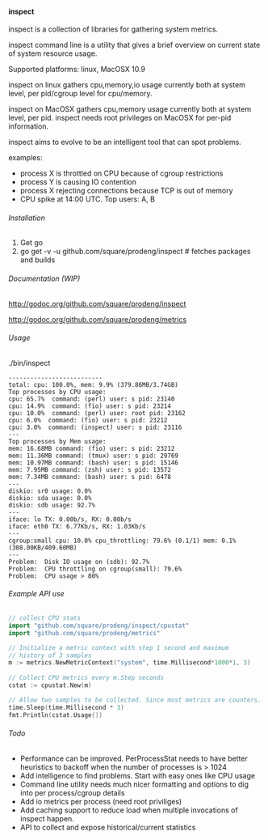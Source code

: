 #### inspect

inspect is a collection of libraries for gathering
system metrics.

inspect command line is a utility that gives a
brief overview on current state of system resource
usage.

Supported platforms: linux, MacOSX 10.9

inspect on linux gathers cpu,memory,io usage currently
both at system level, per pid/cgroup level for cpu/memory.

inspect on MacOSX gathers cpu,memory usage currently
both at system level, per pid. inspect needs root privileges
on MacOSX for per-pid information.

inspect aims to evolve to be an intelligent tool that
can spot problems.

examples: 

  * process X is throttled on CPU because of cgroup restrictions
  * process Y is causing IO contention
  * process X rejecting connections because TCP is out of memory
  * CPU spike at 14:00 UTC. Top users: A, B


###### Installation

1. Get go
2. go get -v -u github.com/square/prodeng/inspect # fetches packages and builds

###### Documentation (WIP)

http://godoc.org/github.com/square/prodeng/inspect

http://godoc.org/github.com/square/prodeng/metrics


###### Usage

./bin/inspect

```
--------------------------
total: cpu: 100.0%, mem: 9.9% (379.86MB/3.74GB)
Top processes by CPU usage:
cpu: 65.7%  command: (perl) user: s pid: 23140
cpu: 14.9%  command: (fio) user: s pid: 23214
cpu: 10.0%  command: (perl) user: root pid: 23162
cpu: 6.0%  command: (fio) user: s pid: 23212
cpu: 3.0%  command: (inspect) user: s pid: 23116
---
Top processes by Mem usage:
mem: 16.68MB command: (fio) user: s pid: 23212
mem: 11.36MB command: (tmux) user: s pid: 29769
mem: 10.97MB command: (bash) user: s pid: 15146
mem: 7.95MB command: (zsh) user: s pid: 13572
mem: 7.34MB command: (bash) user: s pid: 6478
---
diskio: sr0 usage: 0.0%
diskio: sda usage: 0.0%
diskio: sdb usage: 92.7%
---
iface: lo TX: 0.00b/s, RX: 0.00b/s
iface: eth0 TX: 6.77Kb/s, RX: 1.03Kb/s
---
cgroup:small cpu: 10.0% cpu_throttling: 79.6% (0.1/1) mem: 0.1% (308.00KB/409.60MB)
---
Problem:  Disk IO usage on (sdb): 92.7%
Problem:  CPU throttling on cgroup(small): 79.6%
Problem:  CPU usage > 80%
```

###### Example API use 


```go
// collect CPU stats
import "github.com/square/prodeng/inspect/cpustat"
import "github.com/square/prodeng/metrics"

// Initialize a metric context with step 1 second and maximum
// history of 3 samples
m := metrics.NewMetricContext("system", time.Millisecond*1000*1, 3)
	
// Collect CPU metrics every m.Step seconds
cstat := cpustat.New(m)

// Allow two samples to be collected. Since most metrics are counters.
time.Sleep(time.Millisecond * 3)
fmt.Println(cstat.Usage())

```

###### Todo

  * Performance can be improved. PerProcessStat needs to have better heuristics
to backoff when the number of processes is > 1024
  * Add intelligence to find problems. Start with easy ones like CPU usage
  * Command line utility needs much nicer formatting and options to dig into per process/cgroup details
  * Add io metrics per process (need root priviliges)
  * Add caching support to reduce load when multiple invocations of inspect happen.
  * API to collect and expose historical/current statistics




